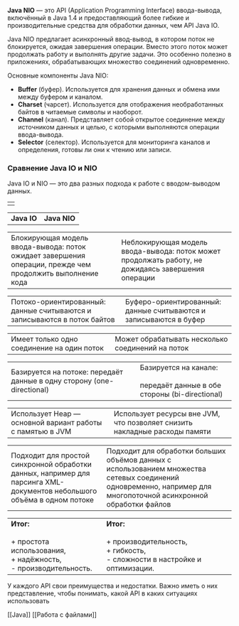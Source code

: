 **Java NIO** — это API (Application Programming Interface) ввода-вывода, включённый в Java 1.4 и предоставляющий более гибкие и производительные средства для обработки данных, чем API Java IO.

Java NIO предлагает асинхронный ввод-вывод, в котором поток не блокируется, ожидая завершения операции. Вместо этого поток может продолжать работу и выполнять другие задачи. Это особенно полезно в приложениях, обрабатывающих множество соединений одновременно.

Основные компоненты Java NIO:

- **Buffer** (буфер). Используется для хранения данных и обмена ими между буфером и каналом.
- **Charset** (чарсет). Используется для отображения необработанных байтов в читаемые символы и наоборот.
- **Channel** (канал). Представляет собой открытое соединение между источником данных и целью, с которыми выполняются операции ввода-вывода.
- **Selector** (селектор). Используется для мониторинга каналов и определения, готовы ли они к чтению или записи.

### Сравнение Java IO и NIO

Java IO и NIO — это два разных подхода к работе с вводом-выводом данных.

|   |
|---|
||

|   |   |
|---|---|
|**Java IO**|**Java NIO**|

|   |   |
|---|---|
|Блокирующая модель ввода-вывода: поток ожидает завершения операции, прежде чем продолжить выполнение кода|Неблокирующая модель ввода-вывода: поток может продолжать работу, не дожидаясь завершения операции|

|   |   |
|---|---|
|Потоко-ориентированный: данные считываются и записываются в поток байтов|Буферо-ориентированный: данные считываются и записываются в буфер|

|   |   |
|---|---|
|Имеет только одно соединение на один поток|Может обрабатывать несколько соединений на поток|

|   |   |
|---|---|
|Базируется на потоке: передаёт данные в одну сторону (one-directional)|Базируется на канале:<br><br>передаёт данные в обе стороны (bi-directional)|

|   |   |
|---|---|
|Использует Heap — основной вариант работы с памятью в JVM|Использует ресурсы вне JVM, что позволяет снизить накладные расходы памяти|

|   |   |
|---|---|
|Подходит для простой синхронной обработки данных, например для парсинга XML-документов небольшого объёма в одном потоке|Подходит для обработки больших объёмов данных с использованием множества сетевых соединений одновременно, например для многопоточной асинхронной обработки файлов|

|   |   |
|---|---|
|**Итог:**<br><br>+ простота использования,  <br>+ надёжность,  <br>- производительность.|**Итог:**<br><br>+ производительность,  <br>+ гибкость,  <br>- сложности в настройке и оптимизации.|

  
У каждого API свои преимущества и недостатки. Важно иметь о них представление, чтобы понимать, какой API в каких ситуациях использовать

[[Java]] [[Работа с файлами]] 